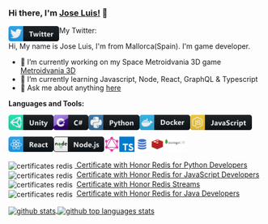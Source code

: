 ### Hi there, I'm [Jose Luis!](https://sosan.github.io/sosan/) 👋

<!-- 
My codesnadbox:
<a href="https://codesandbox.io/u/sosan">
  <img align="left" alt="Jose Luis | CodeSandbox" width="20px" src="https://raw.githubusercontent.com/sosan/sosan/master/assets/codesandbox.svg" />
</a> -->

My Twitter:
<a href="https://twitter.com/joelwe34">
  <img height="30" align="left" alt="Jose Luis | Twitter" src="https://github.com/MikeCodesDotNET/ColoredBadges/raw/master/svg/social/twitter.svg" />
</a>

Hi, My name is Jose Luis, I'm from Mallorca(Spain). I'm game developer.
- 🔭 I’m currently working on my Space Metroidvania 3D game [Metroidvania 3D](https://github.com/sosan/spacemetroidvania3D)
- 🌱 I’m currently learning Javascript, Node, React, GraphQL & Typescript
- 💬 Ask me about anything [here](https://github.com/sosan/sosan/issues)

**Languages and Tools:**  

<code><img height="30" src="https://github.com/MikeCodesDotNET/ColoredBadges/raw/master/svg/dev/frameworks/unity.svg"></code><code><img height="30" src="https://raw.githubusercontent.com/MikeCodesDotNET/ColoredBadges/master/svg/dev/languages/csharp.svg"></code><code><img height="30" src="https://raw.githubusercontent.com/MikeCodesDotNET/ColoredBadges/master/svg/dev/languages/python.svg"></code><code><img height="30" src="https://raw.githubusercontent.com/MikeCodesDotNET/ColoredBadges/master/svg/dev/tools/docker.svg"></code><code><img height="30" src="https://github.com/MikeCodesDotNET/ColoredBadges/raw/master/svg/dev/languages/js.svg"></code><code><img height="30" src="https://github.com/MikeCodesDotNET/ColoredBadges/raw/master/svg/dev/frameworks/react.svg"></code><code><img height="30" src="https://github.com/MikeCodesDotNET/ColoredBadges/raw/master/svg/dev/frameworks/nodejs.svg"></code><code><img height="30" src="https://raw.githubusercontent.com/github/explore/5c058a388828bb5fde0bcafd4bc867b5bb3f26f3/topics/graphql/graphql.png"></code><code><img height="30" src="https://raw.githubusercontent.com/github/explore/80688e429a7d4ef2fca1e82350fe8e3517d3494d/topics/typescript/typescript.png"></code><code><img height="30" src="https://raw.githubusercontent.com/github/explore/80688e429a7d4ef2fca1e82350fe8e3517d3494d/topics/sql/sql.png"></code><code><img height="30" src="https://raw.githubusercontent.com/github/explore/80688e429a7d4ef2fca1e82350fe8e3517d3494d/topics/redis/redis.png"></code><code><img height="40" src="https://raw.githubusercontent.com/github/explore/80688e429a7d4ef2fca1e82350fe8e3517d3494d/topics/mongodb/mongodb.png"></code>



<img align="center" src="https://university.redislabs.com/static/certificates/images/ico-honor.png" height="20" alt="certificates redis" />&nbsp;<a href="https://university.redislabs.com/certificates/user/3498/course/course-v1:redislabs+RU102PY+2020_01">
Certificate with Honor Redis for Python Developers</a>
<br>
<img align="center" src="https://university.redislabs.com/static/certificates/images/ico-honor.png" height="20" alt="certificates redis" />&nbsp;
<a href="https://university.redislabs.com/certificates/user/3498/course/course-v1:redislabs+RU102JS+2020_04">
Certificate with Honor Redis for JavaScript Developers
</a>
<br>
<img align="center" src="https://university.redislabs.com/static/certificates/images/ico-honor.png" height="20" alt="certificates redis" />&nbsp;
<a href="https://university.redislabs.com/certificates/user/3498/course/course-v1:redislabs+RU202+2020_01">
Certificate with Honor Redis Streams
</a>
<br>
<img align="center" src="https://university.redislabs.com/static/certificates/images/ico-honor.png" height="20" alt="certificates redis" />&nbsp;
<a href="https://university.redislabs.com/certificates/user/3498/course/course-v1:redislabs+RU102J+2019_06">
Certificate with Honor Redis for Java Developers
</a>

<a href="https://github.com/sosan">
  <img align="center" src="https://github-readme-stats-f0ercr4xm.vercel.app/api?username=sosan&show_icons=true&theme=monokai" alt="github stats" />
</a>

<a href="https://github.com/sosan">
  <img align="center" src="https://github-readme-stats-f0ercr4xm.vercel.app/api/top-langs/?username=sosan&show_icons=true&theme=monokai" alt="github top languages stats" />
</a>



